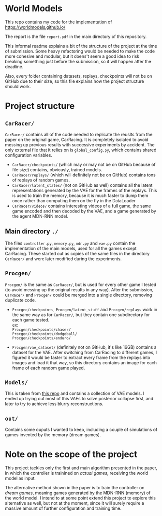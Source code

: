 # World Models

This repo contains my code for the implementation of https://worldmodels.github.io/

The report is the file `report.pdf` in the main directory of this repository.

This informal readme explains a bit of the structure of the project at the time of submission.
Some heavy refactoring would be needed to make the code more cohesive and modular, but it doens't seem a good idea to risk breaking something just before the submission, so it will happen after the deadline.


Also, every folder containing datasets, replays, checkpoints will not be on GitHub due to their size, so this file explains how the project structure should work.

# Project structure

## `CarRacer/`
`CarRacer/` contains all of the code needed to replicate the reuslts from the paper on the original game, CarRacing. It is completely isolated to avoid messing up previous results with successive experiments by accident.
The only external file that it relies on is `global_config.py`, which contains shared configuration variables.

- `CarRacer/checkpoints/` (which may or may not be on GitHub because of file size) contains, obviously, trained models.  
- `CarRacer/replays/` (which will definitely not be on GitHub) contains tons of replays of random games.  
- `CarRacer/latent_states/` (not on GitHub as well) contains all the latent representations generated by the VAE for the frames of the replays. This is used to train the memory, because it is much faster to dump them once rather than computing them on the fly in the DataLoader
- `CarRacer/videos/` contains interesting videos of a full game, the same game encoded and then decoded by the VAE, and a game generated by the agent MDN-RNN model.  


## Main directory `./`
The files `controller.py`, `memory.py`, `mdn.py` and `vae.py` contain the implementation of the main models, used for all the games except CarRacing. These started out as copies of the same files in the directory `CarRacer/` and were later modified during the experiments.

## `Procgen/`

`Procgen/` is the same as `CarRacer/`, but is used for every other game I tested (to avoid messing up the original results in any way). After the submission, `CarRacer/` and `Procgen/` could be merged into a single directory, removing duplicate code.

- `Procgen/checkpoints`, `Procgen/latent_stuff` and `Procgen/replays` work in the same way as for `CarRacer/`, but they contain one subdirectory for each game tested.  
    ex:  
    `Procgen/checkpoints/chaser/`  
    `Procgen/checkpoints/dodgeball/`  
    `Procgen/checkpoints/enduro/`  

- `Procgen/vae_dataset/` (definitely not on GitHub, it's like 16GB) contains a dataset for the VAE. After switching from CarRacing to different games, I figured it would be faster to extract every frame from the replays into images and load it that way, so this directory contains an image for each frame of each random game played.

## `Models/`

This is taken from [this repo](https://github.com/AntixK/PyTorch-VAE) and contains a collection of VAE models. I ended up trying out most of this VAEs to solve posterior collapse first, and later to try to achieve less blurry reconstructions.

## `out/`

Contains some ouputs I wanted to keep, including a couple of simulations of games invented by the memory (dream games).




# Note on the scope of the project
This project tackles only the first and main algorithm presented in the paper, in which the controller is trainined on *actual games*, receiving the world model as input.

The alternative method shown in the paper is to train the controller on *dream games*, meaning games generated by the MDN-RNN (memory) of the world model. I intend to at some point extend this project to explore this alternative as well, but not at the moment, since it will surely require a massive amount of further configuration and training time.